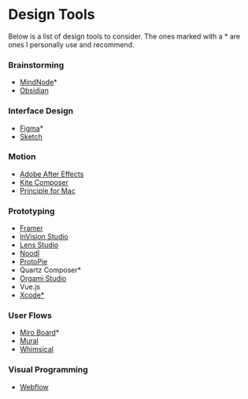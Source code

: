 # Design Tools

Below is a list of design tools to consider. The ones marked with a * are ones I personally use and recommend.

### Brainstorming
* [MindNode](https://mindnode.com)*
* [Obsidian]()

### Interface Design
* [Figma](http://figma.com)*
* [Sketch](http://sketchapp.com)

### Motion
* [Adobe After Effects]()
* [Kite Composer](https://kiteapp.co)
* [Principle for Mac](http://principleformac.com)

### Prototyping
* [Framer](https://framer.com)
* [InVision Studio](https://www.invisionapp.com/studio)
* [Lens Studio](https://lensstudio.snapchat.com)
* [Noodl](https://www.getnoodl.com)
* [ProtoPie](https://www.protopie.io)
* Quartz Composer*
* [Orgami Studio](https://origami.design)
* Vue.js
* [Xcode*](https://developer.apple.com/xcode/)

### User Flows
* [Miro Board](http://miro.com)*
* [Mural](https://mural.co/)
* [Whimsical](http://whimsical.com)

### Visual Programming
* [Webflow](http://webflow.com)
